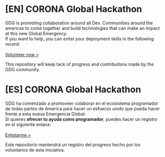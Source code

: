 
# [EN] CORONA Global Hackathon
GDG is promoting collaboration around all Dev. Communities around the americas to come together and build technologies that can make an impact at this new Global Emergency.<br/>
If you want to help, you can enlist your deployment skills in the following record:<br/>
<br/>
[Volunteer now >](https://docs.google.com/spreadsheets/d/1IBM4kgflXM9yhyqE1YpA6Xpf8EVfLAMBVatx5FOwb_4/edit#gid=0)

This repository will keep tack of progress and contribuitons made by the GDG community.

# [ES] CORONA Global Hackathon
GDG ha comenzado a promoveer colaborar en el ecosistema programador de todas partes de America para hacer un esfuerzo unido que pueda hacer frente a esta nueva Emergencia Global.<br/>
Si quieres **ofrecer tu ayuda como programador**, puedes hacer un registro en el siguiente enlace:<br/>
<br/>
[Enlistarme >](https://docs.google.com/spreadsheets/d/1IBM4kgflXM9yhyqE1YpA6Xpf8EVfLAMBVatx5FOwb_4/edit#gid=0)

Este repositorio mantendrá un registro del progreso hecho por los voluntarios de esta iniciativa.
